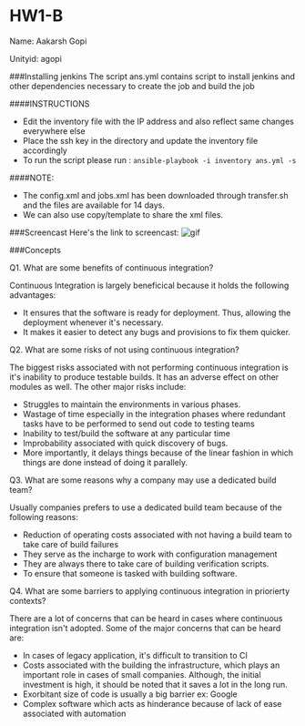 # HW1-B

Name: Aakarsh Gopi

Unityid: agopi

###Installing jenkins
The script ans.yml contains script to install jenkins and other dependencies necessary to create the job and build the job


####INSTRUCTIONS
* Edit the inventory file with the IP address and also reflect same changes everywhere else
* Place the ssh key in the directory and update the inventory file accordingly
* To run the script please run : `ansible-playbook -i inventory ans.yml -s`

####NOTE:
* The config.xml and jobs.xml has been downloaded through transfer.sh and the files are available for 14 days. 
* We can also use copy/template to share the xml files.


###Screencast
Here's the link to screencast: ![gif](https://github.ncsu.edu/agopi/HW1-B/blob/master/final.gif)

###Concepts

Q1. What are some benefits of continuous integration?

Continuous Integration is largely beneficical because it holds the following advantages:
* It ensures that the software is ready for deployment. Thus, allowing the deployment whenever it's necessary. 
* It makes it easier to detect any bugs and provisions to fix them quicker. 


Q2. What are some risks of not using continuous integration?

The biggest risks associated with not performing continuous integration is it's inability to produce testable builds. It has an adverse effect on other modules as well. The other major risks include:
* Struggles to maintain the environments in various phases.
* Wastage of time especially in the integration phases where redundant tasks have to be performed to send out code to testing teams
* Inability to test/build the software at any particular time
* Improbability associated with quick discovery of bugs.
* More importantly, it delays things because of the linear fashion in which things are done instead of doing it parallely.

Q3. What are some reasons why a company may use a dedicated build team?

Usually companies prefers to use a dedicated build team because of the following reasons:
* Reduction of operating costs associated with not having a build team to take care of build failures
* They serve as the incharge to work with configuration management 
* They are always there to take care of building verification scripts.
* To ensure that someone is tasked with building software.


Q4. What are some barriers to applying continuous integration in priorierty contexts?

There are a lot of concerns that can be heard in cases where continuous integration isn't adopted. Some of the major concerns that can be heard are:
* In cases of legacy application, it's difficult to transition to CI
* Costs associated with the building the infrastructure, which plays an important role in cases of small companies. Although, the initial investment is high, it should be noted that it saves a lot in the long run.
* Exorbitant size of code is usually a big barrier ex: Google
* Complex software which acts as hinderance because of lack of ease associated with automation

